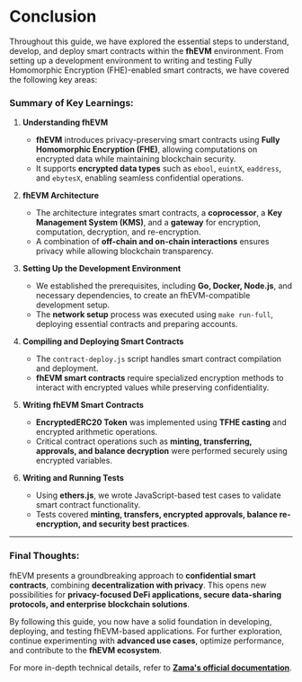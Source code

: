 # Conclusion

Throughout this guide, we have explored the essential steps to understand, develop, and deploy smart contracts within the **fhEVM** environment. From setting up a development environment to writing and testing Fully Homomorphic Encryption (FHE)-enabled smart contracts, we have covered the following key areas:

### Summary of Key Learnings:

1. **Understanding fhEVM**
   - **fhEVM** introduces privacy-preserving smart contracts using **Fully Homomorphic Encryption (FHE)**, allowing computations on encrypted data while maintaining blockchain security.
   - It supports **encrypted data types** such as `ebool`, `euintX`, `eaddress`, and `ebytesX`, enabling seamless confidential operations.

2. **fhEVM Architecture**
   - The architecture integrates smart contracts, a **coprocessor**, a **Key Management System (KMS)**, and a **gateway** for encryption, computation, decryption, and re-encryption.
   - A combination of **off-chain and on-chain interactions** ensures privacy while allowing blockchain transparency.

3. **Setting Up the Development Environment**
   - We established the prerequisites, including **Go, Docker, Node.js**, and necessary dependencies, to create an fhEVM-compatible development setup.
   - The **network setup** process was executed using `make run-full`, deploying essential contracts and preparing accounts.

4. **Compiling and Deploying Smart Contracts**
   - The `contract-deploy.js` script handles smart contract compilation and deployment.
   - **fhEVM smart contracts** require specialized encryption methods to interact with encrypted values while preserving confidentiality.

5. **Writing fhEVM Smart Contracts**
   - **EncryptedERC20 Token** was implemented using **TFHE casting** and encrypted arithmetic operations.
   - Critical contract operations such as **minting, transferring, approvals, and balance decryption** were performed securely using encrypted variables.

6. **Writing and Running Tests**
   - Using **ethers.js**, we wrote JavaScript-based test cases to validate smart contract functionality.
   - Tests covered **minting, transfers, encrypted approvals, balance re-encryption, and security best practices**.

---

### Final Thoughts:

fhEVM presents a groundbreaking approach to **confidential smart contracts**, combining **decentralization with privacy**. This opens new possibilities for **privacy-focused DeFi applications, secure data-sharing protocols, and enterprise blockchain solutions**.

By following this guide, you now have a solid foundation in developing, deploying, and testing fhEVM-based applications. For further exploration, continue experimenting with **advanced use cases**, optimize performance, and contribute to the **fhEVM ecosystem**.

For more in-depth technical details, refer to **[Zama's official documentation](https://docs.zama.ai/fhevm)**.
